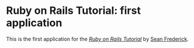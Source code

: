 # Ruby on Rails Tutorial: first application

This is the first application for the [*Ruby on Rails Tutorial*](http://railstutorial.org) by [Sean Frederick](http://seanfrederick.com).